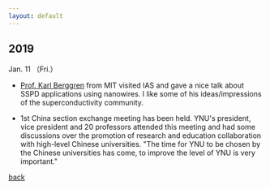 ```yaml
---
layout: default
---
```


## 2019

Jan. 11 （Fri.）
* [Prof. Karl Berggren](http://www.rle.mit.edu/people/directory/karl-berggren/) from MIT visited IAS and gave a nice talk about SSPD applications using nanowires. I like some of his ideas/impressions of the superconductivity community.

* 1st China section exchange meeting has been held. YNU's president, vice president and 20 professors attended this meeting and had some discussions over the promotion of research and education collaboration with high-level Chinese universities. "The time for YNU to be chosen by the Chinese universities has come, to improve the level of YNU is very important."

[back](./)
